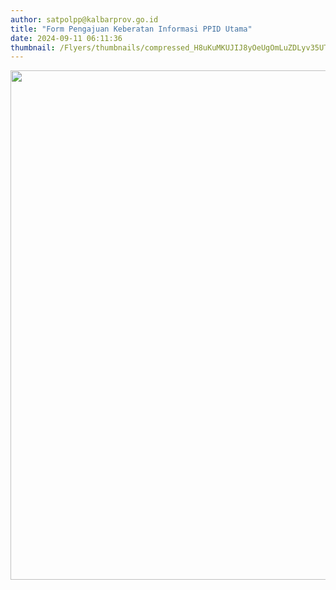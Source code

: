 ```yaml
---
author: satpolpp@kalbarprov.go.id
title: "Form Pengajuan Keberatan Informasi PPID Utama"
date: 2024-09-11 06:11:36
thumbnail: /Flyers/thumbnails/compressed_H8uKuMKUJIJ8yOeUgOmLuZDLyv35UTa2rezelwjz.jpg
---
```

<p><a href="https://layanan-diskominfo.kalbarprov.go.id/PPIDKALBAR-KEBERATAN/register"><img src="/images/RzySO8eVJ7HwFFvMYa44.jpg" width="1414" height="815" alt="" /></a></p>
